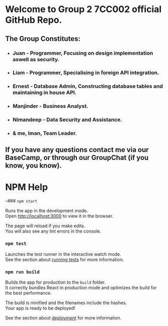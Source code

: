 # Welcome to Group 2 7CC002 official GitHub Repo.

## The Group Constitutes:

 * ### Juan - Programmer, Focusing on design implementation aswell as security.

 * ### Liam - Programmer, Specialising in foreign API integration.

 * ### Ernest - Database Admin, Constructing database tables and maintaining in house API.

 * ### Manjinder - Business Analyst.

 * ### Nimandeep - Data Security and Assistance.

 * ### & me, Iman, Team Leader.

## If you have any questions contact me via our BaseCamp, or through our GroupChat (if you know, you know).

# NPM Help

-### `npm start`

Runs the app in the development mode.<br />
Open [http://localhost:3000](http://localhost:3000) to view it in the browser.

The page will reload if you make edits.<br />
You will also see any lint errors in the console.

### `npm test`

Launches the test runner in the interactive watch mode.<br />
See the section about [running tests](https://facebook.github.io/create-react-app/docs/running-tests) for more information.

### `npm run build`

Builds the app for production to the `build` folder.<br />
It correctly bundles React in production mode and optimizes the build for the best performance.

The build is minified and the filenames include the hashes.<br />
Your app is ready to be deployed!

See the section about [deployment](https://facebook.github.io/create-react-app/docs/deployment) for more information.
